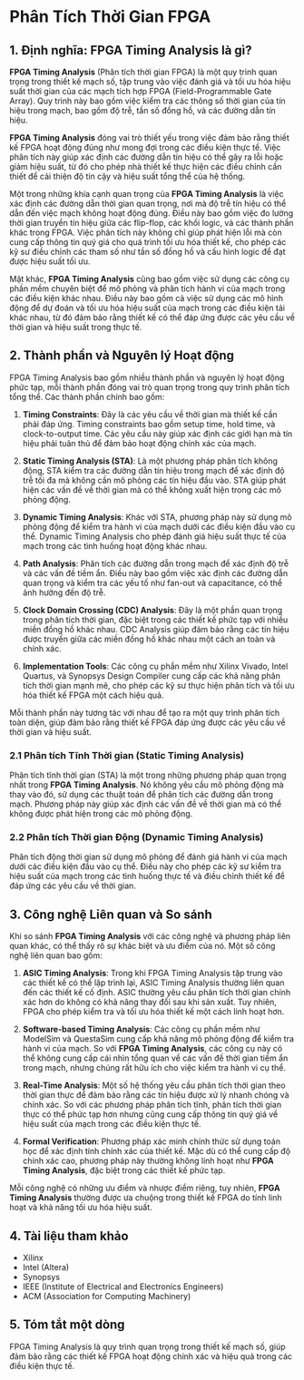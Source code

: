 # Phân Tích Thời Gian FPGA

## 1. Định nghĩa: **FPGA Timing Analysis** là gì?
**FPGA Timing Analysis** (Phân tích thời gian FPGA) là một quy trình quan trọng trong thiết kế mạch số, tập trung vào việc đánh giá và tối ưu hóa hiệu suất thời gian của các mạch tích hợp FPGA (Field-Programmable Gate Array). Quy trình này bao gồm việc kiểm tra các thông số thời gian của tín hiệu trong mạch, bao gồm độ trễ, tần số đồng hồ, và các đường dẫn tín hiệu. 

**FPGA Timing Analysis** đóng vai trò thiết yếu trong việc đảm bảo rằng thiết kế FPGA hoạt động đúng như mong đợi trong các điều kiện thực tế. Việc phân tích này giúp xác định các đường dẫn tín hiệu có thể gây ra lỗi hoặc giảm hiệu suất, từ đó cho phép nhà thiết kế thực hiện các điều chỉnh cần thiết để cải thiện độ tin cậy và hiệu suất tổng thể của hệ thống.

Một trong những khía cạnh quan trọng của **FPGA Timing Analysis** là việc xác định các đường dẫn thời gian quan trọng, nơi mà độ trễ tín hiệu có thể dẫn đến việc mạch không hoạt động đúng. Điều này bao gồm việc đo lường thời gian truyền tín hiệu giữa các flip-flop, các khối logic, và các thành phần khác trong FPGA. Việc phân tích này không chỉ giúp phát hiện lỗi mà còn cung cấp thông tin quý giá cho quá trình tối ưu hóa thiết kế, cho phép các kỹ sư điều chỉnh các tham số như tần số đồng hồ và cấu hình logic để đạt được hiệu suất tối ưu.

Mặt khác, **FPGA Timing Analysis** cũng bao gồm việc sử dụng các công cụ phần mềm chuyên biệt để mô phỏng và phân tích hành vi của mạch trong các điều kiện khác nhau. Điều này bao gồm cả việc sử dụng các mô hình động để dự đoán và tối ưu hóa hiệu suất của mạch trong các điều kiện tải khác nhau, từ đó đảm bảo rằng thiết kế có thể đáp ứng được các yêu cầu về thời gian và hiệu suất trong thực tế.

## 2. Thành phần và Nguyên lý Hoạt động
FPGA Timing Analysis bao gồm nhiều thành phần và nguyên lý hoạt động phức tạp, mỗi thành phần đóng vai trò quan trọng trong quy trình phân tích tổng thể. Các thành phần chính bao gồm:

1. **Timing Constraints**: Đây là các yêu cầu về thời gian mà thiết kế cần phải đáp ứng. Timing constraints bao gồm setup time, hold time, và clock-to-output time. Các yêu cầu này giúp xác định các giới hạn mà tín hiệu phải tuân thủ để đảm bảo hoạt động chính xác của mạch.

2. **Static Timing Analysis (STA)**: Là một phương pháp phân tích không động, STA kiểm tra các đường dẫn tín hiệu trong mạch để xác định độ trễ tối đa mà không cần mô phỏng các tín hiệu đầu vào. STA giúp phát hiện các vấn đề về thời gian mà có thể không xuất hiện trong các mô phỏng động.

3. **Dynamic Timing Analysis**: Khác với STA, phương pháp này sử dụng mô phỏng động để kiểm tra hành vi của mạch dưới các điều kiện đầu vào cụ thể. Dynamic Timing Analysis cho phép đánh giá hiệu suất thực tế của mạch trong các tình huống hoạt động khác nhau.

4. **Path Analysis**: Phân tích các đường dẫn trong mạch để xác định độ trễ và các vấn đề tiềm ẩn. Điều này bao gồm việc xác định các đường dẫn quan trọng và kiểm tra các yếu tố như fan-out và capacitance, có thể ảnh hưởng đến độ trễ.

5. **Clock Domain Crossing (CDC) Analysis**: Đây là một phần quan trọng trong phân tích thời gian, đặc biệt trong các thiết kế phức tạp với nhiều miền đồng hồ khác nhau. CDC Analysis giúp đảm bảo rằng các tín hiệu được truyền giữa các miền đồng hồ khác nhau một cách an toàn và chính xác.

6. **Implementation Tools**: Các công cụ phần mềm như Xilinx Vivado, Intel Quartus, và Synopsys Design Compiler cung cấp các khả năng phân tích thời gian mạnh mẽ, cho phép các kỹ sư thực hiện phân tích và tối ưu hóa thiết kế FPGA một cách hiệu quả.

Mỗi thành phần này tương tác với nhau để tạo ra một quy trình phân tích toàn diện, giúp đảm bảo rằng thiết kế FPGA đáp ứng được các yêu cầu về thời gian và hiệu suất.

### 2.1 Phân tích Tĩnh Thời gian (Static Timing Analysis)
Phân tích tĩnh thời gian (STA) là một trong những phương pháp quan trọng nhất trong **FPGA Timing Analysis**. Nó không yêu cầu mô phỏng động mà thay vào đó, sử dụng các thuật toán để phân tích các đường dẫn trong mạch. Phương pháp này giúp xác định các vấn đề về thời gian mà có thể không được phát hiện trong các mô phỏng động.

### 2.2 Phân tích Thời gian Động (Dynamic Timing Analysis)
Phân tích động thời gian sử dụng mô phỏng để đánh giá hành vi của mạch dưới các điều kiện đầu vào cụ thể. Điều này cho phép các kỹ sư kiểm tra hiệu suất của mạch trong các tình huống thực tế và điều chỉnh thiết kế để đáp ứng các yêu cầu về thời gian.

## 3. Công nghệ Liên quan và So sánh
Khi so sánh **FPGA Timing Analysis** với các công nghệ và phương pháp liên quan khác, có thể thấy rõ sự khác biệt và ưu điểm của nó. Một số công nghệ liên quan bao gồm:

1. **ASIC Timing Analysis**: Trong khi FPGA Timing Analysis tập trung vào các thiết kế có thể lập trình lại, ASIC Timing Analysis thường liên quan đến các thiết kế cố định. ASIC thường yêu cầu phân tích thời gian chính xác hơn do không có khả năng thay đổi sau khi sản xuất. Tuy nhiên, FPGA cho phép kiểm tra và tối ưu hóa thiết kế một cách linh hoạt hơn.

2. **Software-based Timing Analysis**: Các công cụ phần mềm như ModelSim và QuestaSim cung cấp khả năng mô phỏng động để kiểm tra hành vi của mạch. So với **FPGA Timing Analysis**, các công cụ này có thể không cung cấp cái nhìn tổng quan về các vấn đề thời gian tiềm ẩn trong mạch, nhưng chúng rất hữu ích cho việc kiểm tra hành vi cụ thể.

3. **Real-Time Analysis**: Một số hệ thống yêu cầu phân tích thời gian theo thời gian thực để đảm bảo rằng các tín hiệu được xử lý nhanh chóng và chính xác. So với các phương pháp phân tích tĩnh, phân tích thời gian thực có thể phức tạp hơn nhưng cũng cung cấp thông tin quý giá về hiệu suất của mạch trong các điều kiện thực tế.

4. **Formal Verification**: Phương pháp xác minh chính thức sử dụng toán học để xác định tính chính xác của thiết kế. Mặc dù có thể cung cấp độ chính xác cao, phương pháp này thường không linh hoạt như **FPGA Timing Analysis**, đặc biệt trong các thiết kế phức tạp.

Mỗi công nghệ có những ưu điểm và nhược điểm riêng, tuy nhiên, **FPGA Timing Analysis** thường được ưa chuộng trong thiết kế FPGA do tính linh hoạt và khả năng tối ưu hóa hiệu suất.

## 4. Tài liệu tham khảo
- Xilinx
- Intel (Altera)
- Synopsys
- IEEE (Institute of Electrical and Electronics Engineers)
- ACM (Association for Computing Machinery)

## 5. Tóm tắt một dòng
FPGA Timing Analysis là quy trình quan trọng trong thiết kế mạch số, giúp đảm bảo rằng các thiết kế FPGA hoạt động chính xác và hiệu quả trong các điều kiện thực tế.